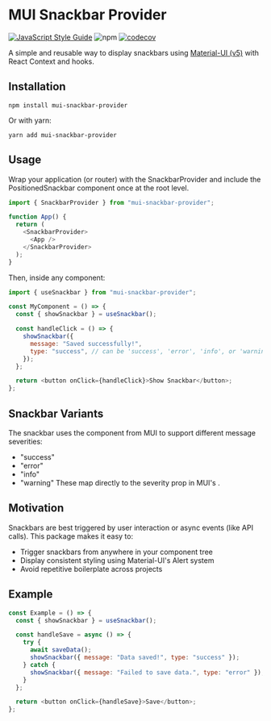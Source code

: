 # MUI Snackbar Provider

[![JavaScript Style Guide](https://img.shields.io/badge/code_style-standard-brightgreen.svg)](https://standardjs.com) ![npm](https://img.shields.io/npm/v/mui-snackbar-provider) [![codecov](https://codecov.io/gh/somramnani/mui-snackbar-provider/graph/badge.svg?token=IsbQXIekZ8)](https://codecov.io/gh/somramnani/mui-snackbar-provider)

A simple and reusable way to display snackbars using [Material-UI (v5)](https://mui.com) with React Context and hooks.

## Installation

```shell
npm install mui-snackbar-provider
```

Or with yarn:

```shell
yarn add mui-snackbar-provider
```

## Usage

Wrap your application (or router) with the SnackbarProvider and include the PositionedSnackbar component once at the root level.

```js
import { SnackbarProvider } from "mui-snackbar-provider";

function App() {
  return (
    <SnackbarProvider>
      <App />
    </SnackbarProvider>
  );
}
```

Then, inside any component:

```js
import { useSnackbar } from "mui-snackbar-provider";

const MyComponent = () => {
  const { showSnackbar } = useSnackbar();

  const handleClick = () => {
    showSnackbar({
      message: "Saved successfully!",
      type: "success", // can be 'success', 'error', 'info', or 'warning'
    });
  };

  return <button onClick={handleClick}>Show Snackbar</button>;
};
```

## Snackbar Variants

The snackbar uses the <Alert /> component from MUI to support different message severities:

- "success"
- "error"
- "info"
- "warning"
  These map directly to the severity prop in MUI's <Alert>.

## Motivation

Snackbars are best triggered by user interaction or async events (like API calls). This package makes it easy to:

- Trigger snackbars from anywhere in your component tree
- Display consistent styling using Material-UI's Alert system
- Avoid repetitive boilerplate across projects

## Example

```js
const Example = () => {
  const { showSnackbar } = useSnackbar();

  const handleSave = async () => {
    try {
      await saveData();
      showSnackbar({ message: "Data saved!", type: "success" });
    } catch {
      showSnackbar({ message: "Failed to save data.", type: "error" });
    }
  };

  return <button onClick={handleSave}>Save</button>;
};
```
